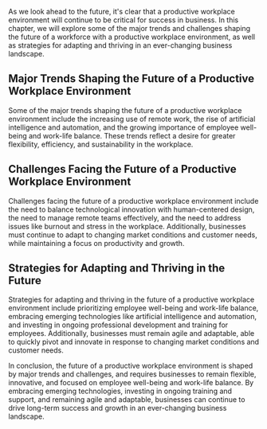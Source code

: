 
As we look ahead to the future, it's clear that a productive workplace environment will continue to be critical for success in business. In this chapter, we will explore some of the major trends and challenges shaping the future of a workforce with a productive workplace environment, as well as strategies for adapting and thriving in an ever-changing business landscape.

Major Trends Shaping the Future of a Productive Workplace Environment
---------------------------------------------------------------------

Some of the major trends shaping the future of a productive workplace environment include the increasing use of remote work, the rise of artificial intelligence and automation, and the growing importance of employee well-being and work-life balance. These trends reflect a desire for greater flexibility, efficiency, and sustainability in the workplace.

Challenges Facing the Future of a Productive Workplace Environment
------------------------------------------------------------------

Challenges facing the future of a productive workplace environment include the need to balance technological innovation with human-centered design, the need to manage remote teams effectively, and the need to address issues like burnout and stress in the workplace. Additionally, businesses must continue to adapt to changing market conditions and customer needs, while maintaining a focus on productivity and growth.

Strategies for Adapting and Thriving in the Future
--------------------------------------------------

Strategies for adapting and thriving in the future of a productive workplace environment include prioritizing employee well-being and work-life balance, embracing emerging technologies like artificial intelligence and automation, and investing in ongoing professional development and training for employees. Additionally, businesses must remain agile and adaptable, able to quickly pivot and innovate in response to changing market conditions and customer needs.

In conclusion, the future of a productive workplace environment is shaped by major trends and challenges, and requires businesses to remain flexible, innovative, and focused on employee well-being and work-life balance. By embracing emerging technologies, investing in ongoing training and support, and remaining agile and adaptable, businesses can continue to drive long-term success and growth in an ever-changing business landscape.
